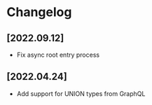 # Changelog

## [2022.09.12]
- Fix async root entry process

## [2022.04.24]
- Add support for UNION types from GraphQL
